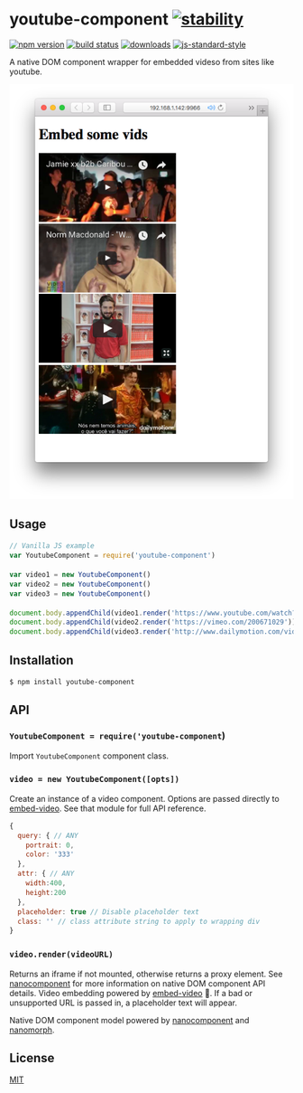 # youtube-component [![stability][0]][1]
[![npm version][2]][3] [![build status][4]][5]
[![downloads][8]][9] [![js-standard-style][10]][11]

A native DOM component wrapper for embedded videso from sites like youtube.

![](screenshot.png)

## Usage

```js
// Vanilla JS example
var YoutubeComponent = require('youtube-component')

var video1 = new YoutubeComponent()
var video2 = new YoutubeComponent()
var video3 = new YoutubeComponent()

document.body.appendChild(video1.render('https://www.youtube.com/watch?v=jnGtXnpZYDY&t=910s'))
document.body.appendChild(video2.render('https://vimeo.com/200671029'))
document.body.appendChild(video3.render('http://www.dailymotion.com/video/x2ipgus'))

```

## Installation
```sh
$ npm install youtube-component
```
## API
### `YoutubeComponent = require('youtube-component`)
Import `YoutubeComponent` component class.

### `video = new YoutubeComponent([opts])`
Create an instance of a video component.  Options are passed directly to [embed-video][ev].  See that module for full API reference.

```js
{
  query: { // ANY
    portrait: 0,
    color: '333'
  },
  attr: { // ANY
    width:400,
    height:200
  },
  placeholder: true // Disable placeholder text
  class: '' // class attribute string to apply to wrapping div
}
```

### `video.render(videoURL)`
Returns an iframe if not mounted, otherwise returns a proxy element.  See [nanocomponent][nc] for more information on native DOM component API details.  Video embedding powered by [embed-video][ev] 👏.  If a bad or unsupported URL is passed in, a placeholder text will appear.

Native DOM component model powered by [nanocomponent][nc] and [nanomorph][nm].

## License
[MIT](https://tldrlegal.com/license/mit-license)

[0]: https://img.shields.io/badge/stability-experimental-orange.svg?style=flat-square
[1]: https://nodejs.org/api/documentation.html#documentation_stability_index
[2]: https://img.shields.io/npm/v/youtube-component.svg?style=flat-square
[3]: https://npmjs.org/package/youtube-component
[4]: https://img.shields.io/travis/bcomnes/youtube-component/master.svg?style=flat-square
[5]: https://travis-ci.org/bcomnes/youtube-component
[8]: http://img.shields.io/npm/dm/youtube-component.svg?style=flat-square
[9]: https://npmjs.org/package/youtube-component
[10]: https://img.shields.io/badge/code%20style-standard-brightgreen.svg?style=flat-square
[11]: https://github.com/feross/standard
[bel]: https://github.com/shama/bel
[yoyoify]: https://github.com/shama/yo-yoify
[md]: https://github.com/patrick-steele-idem/morphdom
[210]: https://github.com/patrick-steele-idem/morphdom/pull/81
[nm]: https://github.com/yoshuawuyts/nanomorph
[ce]: https://github.com/yoshuawuyts/cache-element
[class]: https://developer.mozilla.org/en-US/docs/Web/JavaScript/Reference/Classes
[isSameNode]: https://github.com/choojs/nanomorph#caching-dom-elements
[onload]: https://github.com/shama/on-load
[choo]: https://github.com/choojs/choo
[nca]: https://github.com/choojs/nanocomponent-adapters
[nc]: https://github.com/choojs/nanocomponent
[ev]: https://github.com/alanshaw/embed-video

